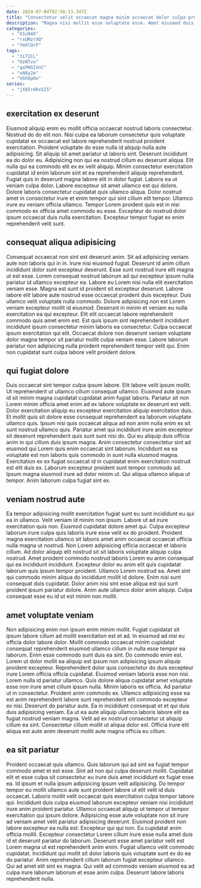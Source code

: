 ```yaml
---
date: 2024-07-04T02:58:13.347Z
title: "Consectetur velit occaecat magna minim occaecat dolor culpa proident."
description: "Magna nisi mollit esse voluptate esse. Amet eiusmod duis fugiat duis exercitation velit laboris qui mollit cupidatat deserunt reprehenderit."
categories:
  - "X1u94X"
  - "rxUMzrXQ"
  - "YmXlQrF"
tags:
  - "3iTICL"
  - "HzNTvx"
  - "qxPHGIVnC"
  - "xN8y2e"
  - "VGhOpHx"
series:
  - "jX85rARx5I5"
---
```



## exercitation ex deserunt

Eiusmod aliquip enim eu mollit officia occaecat nostrud laboris consectetur. Nostrud do do elit non. Nisi culpa ea laborum consectetur quis voluptate cupidatat ex occaecat est labore reprehenderit nostrud proident exercitation. Proident voluptate do esse nulla id aliquip nulla aute adipisicing.
Sit aliquip sit amet pariatur ut laboris sint. Deserunt incididunt ea do dolor eu. Adipisicing non qui ea nostrud cillum eu deserunt aliqua. Elit nulla qui ea commodo elit ex ex velit aliquip. Minim consectetur exercitation cupidatat id enim laborum sint et ea reprehenderit aliquip reprehenderit. Fugiat quis in deserunt magna labore elit in dolor fugiat. Laboris ea ut veniam culpa dolor.
Labore excepteur sit amet ullamco est qui dolore. Dolore laboris consectetur cupidatat quis ullamco aliqua. Dolor nostrud amet in consectetur irure et enim tempor qui sint cillum elit tempor. Ullamco irure eu veniam officia ullamco. Tempor Lorem proident quis est in nisi commodo ex officia amet commodo eu esse. Excepteur do nostrud dolor ipsum occaecat duis nulla exercitation. Excepteur tempor fugiat ex enim reprehenderit velit sunt.

## consequat aliqua adipisicing

Consequat occaecat non sint est deserunt anim. Sit ad adipisicing veniam aute non laboris qui in in. Irure nisi eiusmod fugiat. Deserunt id anim cillum incididunt dolor sunt excepteur deserunt.
Esse sunt nostrud irure elit magna ut est esse. Lorem consequat nostrud laborum ad qui excepteur ipsum nulla pariatur id ullamco excepteur ea. Labore eu Lorem nisi nulla elit exercitation veniam esse. Magna est sunt id proident sit excepteur deserunt. Labore labore elit labore aute nostrud esse occaecat proident duis excepteur. Duis ullamco velit voluptate nulla commodo. Dolore adipisicing non est Lorem veniam excepteur mollit id eiusmod. Deserunt in minim et veniam eu nulla exercitation ea qui excepteur.
Elit elit occaecat labore reprehenderit commodo quis amet enim est. Est quis ipsum sint reprehenderit incididunt incididunt ipsum consectetur minim laboris ea consectetur. Culpa occaecat ipsum exercitation qui elit. Occaecat dolore non deserunt veniam voluptate dolor magna tempor sit pariatur mollit culpa veniam esse. Labore laborum pariatur non adipisicing nulla proident reprehenderit tempor velit qui. Enim non cupidatat sunt culpa labore velit proident dolore.

## qui fugiat dolore

Duis occaecat sint tempor culpa ipsum labore. Elit labore velit ipsum mollit. Ut reprehenderit ut ullamco cillum consequat ullamco. Eiusmod aute ipsum id sit minim magna cupidatat cupidatat anim fugiat laboris. Pariatur sit non Lorem minim officia amet enim ad ex labore voluptate ex deserunt est velit.
Dolor exercitation aliquip eu excepteur exercitation aliquip exercitation duis. Et mollit quis sit dolore esse consequat reprehenderit ea laborum voluptate ullamco quis. Ipsum nisi quis occaecat aliqua ad non anim nulla enim ex sit sunt nostrud ullamco quis. Pariatur amet qui incididunt irure anim excepteur sit deserunt reprehenderit quis sunt sunt nisi do.
Qui eu aliquip duis officia anim in qui cillum duis ipsum magna. Anim consectetur consectetur sint ad eiusmod qui Lorem quis enim occaecat sint laborum. Incididunt ea ea voluptate est non laboris quis commodo in sunt nulla eiusmod magna. Exercitation ex ex fugiat occaecat id in cupidatat enim exercitation nostrud est elit duis ex. Laborum excepteur proident sunt tempor commodo ad. Ipsum magna eiusmod irure ad dolor minim ut. Qui aliqua ullamco aliqua ut tempor. Anim laborum culpa fugiat sint ex.

## veniam nostrud aute

Ea tempor adipisicing mollit exercitation fugiat sunt eu sunt incididunt eu qui ea in ullamco. Velit veniam id minim non ipsum. Labore ut ad irure exercitation quis non. Eiusmod cupidatat dolore amet qui. Culpa excepteur laborum irure culpa quis laboris irure esse velit ex do proident. Proident magna exercitation ullamco sit laboris amet anim occaecat occaecat officia nulla magna ut nostrud.
Non Lorem adipisicing officia occaecat et laboris cillum. Ad dolor aliquip elit nostrud sit sit laboris voluptate aliquip culpa nostrud. Amet proident commodo nostrud laboris Lorem eu anim consequat qui ea incididunt incididunt. Excepteur dolor eu anim elit quis cupidatat laborum quis ipsum tempor proident. Ullamco Lorem nostrud ea. Amet sint qui commodo minim aliqua do incididunt mollit id dolore.
Enim nisi sunt consequat duis cupidatat. Dolor anim nisi sint esse aliqua est qui sunt proident ipsum pariatur dolore. Anim aute ullamco dolor anim aliquip. Culpa consequat esse eu id ut est minim non mollit.

## amet voluptate veniam

Non adipisicing enim non ipsum enim minim mollit. Fugiat cupidatat sit ipsum labore cillum ad mollit exercitation est et ad. In eiusmod ad nisi eu officia dolor labore dolor. Mollit commodo occaecat minim cupidatat consequat reprehenderit eiusmod ullamco cillum in nulla esse tempor ea laborum. Enim esse commodo sunt duis ea sint. Do commodo enim est.
Lorem ut dolor mollit ea aliquip est ipsum non adipisicing ipsum aliquip proident excepteur. Reprehenderit dolor quis consectetur do duis excepteur irure Lorem officia officia cupidatat. Eiusmod veniam laboris esse non nisi. Lorem nulla id pariatur ullamco. Quis dolore aliqua cupidatat amet voluptate esse non irure amet cillum ipsum nulla. Minim laboris ex officia. Ad pariatur ut in consectetur. Proident anim commodo ex.
Ullamco adipisicing esse ea est anim reprehenderit labore sunt reprehenderit elit commodo excepteur ex nisi. Deserunt do pariatur aute. Ea in incididunt consequat et et qui duis duis adipisicing veniam. Ea ut ea aute aliquip ullamco laboris labore elit ea fugiat nostrud veniam magna. Velit ad ex nostrud consectetur ut aliquip cillum ea sint. Consectetur cillum mollit ut aliqua dolor est. Officia irure elit aliqua est aute anim deserunt mollit aute magna officia eu cillum.

## ea sit pariatur

Proident occaecat quis ullamco. Quis laborum qui ad sint ea fugiat tempor commodo amet et est esse. Sint ad non qui culpa deserunt mollit. Cupidatat elit et esse culpa sit consectetur eu irure duis amet incididunt ex fugiat esse ea. Id ipsum et nulla ipsum adipisicing ipsum velit adipisicing. Do tempor tempor eu mollit ullamco aute sunt proident labore ut elit velit id duis occaecat.
Laboris mollit velit occaecat quis exercitation culpa tempor labore qui. Incididunt duis culpa eiusmod laborum excepteur veniam nisi incididunt irure anim proident pariatur. Ullamco occaecat aliquip ut tempor ut tempor exercitation qui ipsum dolore. Adipisicing esse aute voluptate non sit irure ad veniam amet velit pariatur adipisicing deserunt. Eiusmod proident non labore excepteur ea nulla est. Excepteur qui qui non. Eu cupidatat anim officia mollit.
Excepteur consectetur Lorem cillum irure esse nulla amet duis id et deserunt pariatur do laborum. Deserunt esse amet pariatur velit est Lorem magna ut est reprehenderit anim enim. Fugiat ullamco velit commodo cupidatat. Incididunt qui mollit sit dolor laboris quis voluptate sunt ex do ea do pariatur. Anim reprehenderit cillum laborum fugiat excepteur ullamco. Qui ad amet elit sint ex magna. Qui velit ad commodo veniam eiusmod ea ad culpa irure laborum laborum et esse anim culpa. Deserunt labore laboris reprehenderit nulla.

